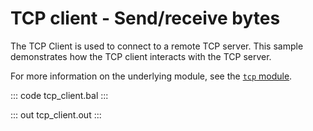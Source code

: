 # TCP client - Send/receive bytes

The TCP Client is used to connect to a remote TCP server. This sample demonstrates how the TCP client interacts with the TCP server.

For more information on the underlying module, see the [`tcp` module](https://lib.ballerina.io/ballerina/tcp/latest).

::: code tcp_client.bal :::

::: out tcp_client.out :::